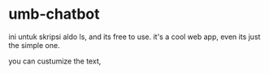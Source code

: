 # umb-chatbot
ini untuk skripsi aldo ls, and its free to use. it's a cool web app, even its just the simple one.

you can custumize the text, 
